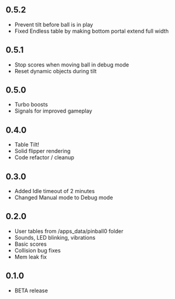 ## 0.5.2

- Prevent tilt before ball is in play
- Fixed Endless table by making bottom portal extend full width

## 0.5.1

- Stop scores when moving ball in debug mode
- Reset dynamic objects during tilt

## 0.5.0

- Turbo boosts
- Signals for improved gameplay

## 0.4.0

- Table Tilt!
- Solid flipper rendering
- Code refactor / cleanup

## 0.3.0

- Added Idle timeout of 2 minutes
- Changed Manual mode to Debug mode

## 0.2.0

- User tables from /apps_data/pinball0 folder
- Sounds, LED blinking, vibrations
- Basic scores
- Collision bug fixes
- Mem leak fix

## 0.1.0

- BETA release
